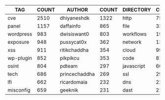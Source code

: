 |    TAG    | COUNT |    AUTHOR     | COUNT | DIRECTORY  | COUNT | SEVERITY | COUNT | TYPE | COUNT |
|-----------|-------|---------------|-------|------------|-------|----------|-------|------|-------|
| cve       |  2510 | dhiyaneshdk   |  1322 | http       |  7546 | info     |  3697 | file |   337 |
| panel     |  1157 | daffainfo     |   865 | file       |   337 | high     |  1770 | dns  |    25 |
| wordpress |   983 | dwisiswant0   |   803 | workflows  |   191 | medium   |  1528 | http |     2 |
| exposure  |   948 | pussycat0x    |   362 | network    |   134 | critical |  1043 |      |       |
| xss       |   911 | ritikchaddha  |   354 | cloud      |    99 | low      |   265 |      |       |
| wp-plugin |   852 | pikpikcu      |   353 | code       |    81 | unknown  |    39 |      |       |
| osint     |   804 | pdteam        |   297 | javascript |    60 |          |       |      |       |
| tech      |   686 | princechaddha |   269 | ssl        |    29 |          |       |      |       |
| lfi       |   662 | ricardomaia   |   232 | dns        |    22 |          |       |      |       |
| misconfig |   659 | geeknik       |   231 | dast       |    21 |          |       |      |       |
